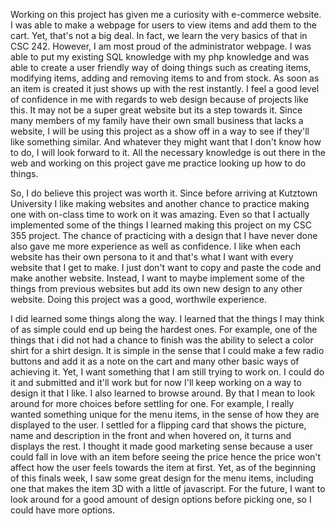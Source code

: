    Working on this project has given me a curiosity with e-commerce website. I was able to make a webpage for users to view items and add them to the cart. Yet, that's not a big deal. In fact, we learn the very basics of that in CSC 242. However, I am most proud of the administrator webpage. I was able to put my existing
SQL knowledge with my php knowledge and was able to create a user friendly way of doing things such as creating items, modifying items, adding and removing items to 
and from stock. As soon as an item is created it just shows up with the rest instantly. I feel a good level of confidence in me with regards to web design because
of projects like this. It may not be a super great website but its a step towards it. Since many members of my family have their own small business that lacks a website,
I will be using this project as a show off in a way to see if they'll like something similar. And whatever they might want that I don't know how to do, I will look
forward to it. All the necessary knowledge is out there in the web and working on this project gave me practice looking up how to do things. 
  
   So, I do believe this project was worth it. Since before arriving at Kutztown University I like making websites and another chance to practice making one with on-class time
to work on it was amazing. Even so that I actually implemented some of the things I learned making this project on my CSC 355 project. The chance of practicing with a design that I have never done also gave me more experience as well as confidence. I like when each website has their own persona to it and that's what I want with every website that I get to make. I just don't want to copy and paste the code and make another website. Instead, I want to maybe implement some of the things from previous websites but add its own new design to any other website. Doing this project was a good, worthwile experience.
 
   I did learned some things along the way. I learned that the things I may think of as simple could end up being the hardest ones. For example, one of the things that i did
not had a chance to finish was the ability to select a color shirt for a shirt design. It is simple in the sense that I could make a few radio buttons and add it as a note on the cart and many other basic ways of achieving it. Yet, I want something that I am still trying to work on. I could do it and submitted and it'll work but for now I'll keep working on a way to design it that I like. I also learned to browse around. By that  I mean to look around for more choices before settling for one. For example, I really wanted something unique for the menu items, in the sense of how they are displayed to the user. I settled for a flipping card that shows the picture, name and description in the front and when hovered on, it turns and displays the rest. I thought it made good marketing sense because a user could fall in love with an item before seeing the price hence the price won't affect how the user feels towards the item at first. Yet, as of the beginning of this finals week, I saw some great design for the menu items, including one that makes the item 3D with a little of javascript. For the future, I want to look around for a good amount of design options before picking one, so I could have more options.
